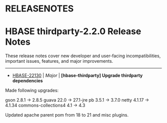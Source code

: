 # RELEASENOTES

<!---
# Licensed to the Apache Software Foundation (ASF) under one
# or more contributor license agreements.  See the NOTICE file
# distributed with this work for additional information
# regarding copyright ownership.  The ASF licenses this file
# to you under the Apache License, Version 2.0 (the
# "License"); you may not use this file except in compliance
# with the License.  You may obtain a copy of the License at
#
#     http://www.apache.org/licenses/LICENSE-2.0
#
# Unless required by applicable law or agreed to in writing, software
# distributed under the License is distributed on an "AS IS" BASIS,
# WITHOUT WARRANTIES OR CONDITIONS OF ANY KIND, either express or implied.
# See the License for the specific language governing permissions and
# limitations under the License.



CHANGES.md and RELEASENOTES.md were generated using yetus releasedocmaker.

First make sure what is in JIRA agrees with what is in git and vice-versa.
Thirdparty version numbers are of the form thirdparty-x.y.z.

Then run the hbase script that updates CHANGES and RELEASENOTES. E.g.

 $  source ../hbase.git/dev-support/create-release/release-util.sh; update_releasenotes . thirdparty-2.2.0

The 'pwd' argument says where the thirdparty files to edit are and the
last argument is the version to search JIRA with.

DO NOT REMOVE THIS MARKER; FOR INTERPOLATING RNS!-->
# HBASE  thirdparty-2.2.0 Release Notes

These release notes cover new developer and user-facing incompatibilities, important issues, features, and major improvements.


---

* [HBASE-22130](https://issues.apache.org/jira/browse/HBASE-22130) | *Major* | **[hbase-thirdparty] Upgrade thirdparty dependencies**

Made following upgrades:

gson 2.8.1 -\> 2.8.5
guava 22.0 -\> 27.1-jre
pb 3.5.1 -\> 3.7.0
netty 4.1.17 -\> 4.1.34
commons-collections4 4.1 -\> 4.3

Updated apache parent pom from 18 to 21 and misc plugins.





